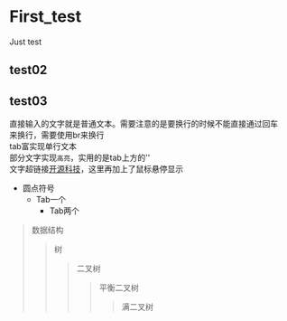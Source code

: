 # First_test
Just test
## test02
## test03
直接输入的文字就是普通文本。需要注意的是要换行的时候不能直接通过回车<br/>
来换行，需要使用br来换行<br/>
    tab富实现单行文本<br/>
    部分文字实现`高亮`，实用的是tab上方的''<br/>
文字超链接[开源科技](http://www.overmcse.com“悬停显示”)，这里再加上了鼠标悬停显示<br/>
* 圆点符号
  * Tab一个
    * Tab两个
>数据结构
>>树
>>>二叉树
>>>>平衡二叉树
>>>>>满二叉树
